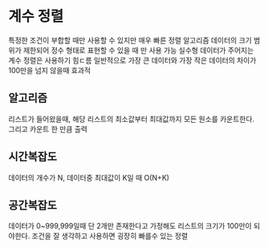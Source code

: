 # 계수 정렬
특정한 조건이 부합할 때만 사용할 수 있지만 매우 빠른 정렬 알고리즘
데이터의 크기 범위가 제한되어 정수 형태로 표현할 수 있을 때 만 사용 가능
실수형 데이터가 주어지는 계수 정렬은 사용하기 힘ㄷ름
일반적으로 가장 큰 데이터와 가장 작은 데이터의 차이가 100만을 넘지 않을때 효과적

## 알고리즘
리스트가 들어왔을때, 해당 리스트의 최소값부터 최대값까지 모든 원소를 카운트한다.
그리고 카운트 한 만큼 출력

## 시간복잡도
데이터의 개수가 N, 데이터중 최대값이 K일 때 O(N+K)

## 공간복잡도
데이터가 0~999,999일때 단 2개만 존재한다고 가정해도 리스트의 크기가 100만이 되야한다.
조건을 잘 생각하고 사용하면 굉장히 빠를수 있는 정렬
